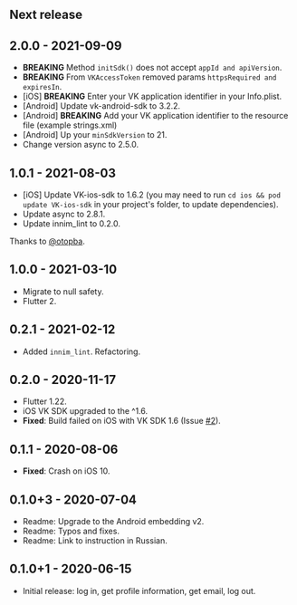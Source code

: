 ## Next release

## 2.0.0 - 2021-09-09

* **BREAKING** Method `initSdk()` does not accept `appId and apiVersion`.
* **BREAKING** From `VKAccessToken` removed params `httpsRequired and expiresIn`.
* [iOS] **BREAKING** Enter your VK application identifier in your Info.plist.
* [Android] Update vk-android-sdk to 3.2.2.
* [Android] **BREAKING** Add your VK application identifier to the resource file (example strings.xml)
* [Android] Up your `minSdkVersion` to 21.
* Change version async to 2.5.0.

## 1.0.1 - 2021-08-03

* [iOS] Update VK-ios-sdk to 1.6.2 
(you may need to run `cd ios && pod update VK-ios-sdk` in your project's folder, to update dependencies).
* Update async to 2.8.1.
* Update innim_lint to 0.2.0.

Thanks to [@otopba](https://github.com/otopba).

## 1.0.0 - 2021-03-10

* Migrate to null safety.
* Flutter 2.

## 0.2.1 - 2021-02-12

* Added `innim_lint`. Refactoring.

## 0.2.0 - 2020-11-17

* Flutter 1.22.
* iOS VK SDK upgraded to the ^1.6.
* **Fixed**: Build failed on iOS with VK SDK 1.6 (Issue [#2](https://github.com/Innim/flutter_login_vk/issues/2)).

## 0.1.1 - 2020-08-06

* **Fixed**: Crash on iOS 10.

## 0.1.0+3 - 2020-07-04

* Readme: Upgrade to the Android embedding v2.
* Readme: Typos and fixes.
* Readme: Link to instruction in Russian.

## 0.1.0+1 - 2020-06-15

* Initial release: log in, get profile information, get email, log out.
